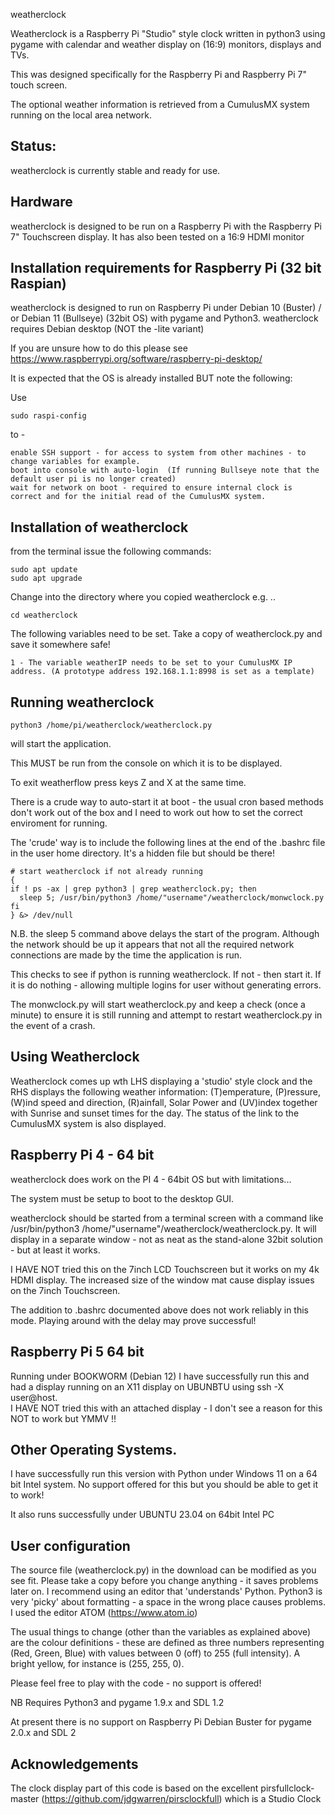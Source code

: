 weatherclock

Weatherclock is a Raspberry Pi "Studio" style clock written in python3 using pygame with calendar and weather display on (16:9) monitors, displays and TVs.

This was designed specifically for the Raspberry Pi and Raspberry Pi 7" touch screen.

The optional weather information is retrieved from a CumulusMX system running on the local area network.

Status:
-------

weatherclock is currently stable and ready for use.

Hardware
--------
weatherclock is designed to be run on a Raspberry Pi with the Raspberry Pi 7" Touchscreen display.  It has also been tested on a 16:9 HDMI monitor


Installation requirements for Raspberry Pi  (32 bit Raspian)
------------------------------------------
weatherclock is designed to run on Raspberry Pi under Debian 10 (Buster) / or Debian 11 (Bullseye) (32bit OS) with pygame and Python3. weatherclock requires Debian desktop (NOT the -lite variant)

If you are unsure how to do this please see https://www.raspberrypi.org/software/raspberry-pi-desktop/  

It is expected that the OS is already installed BUT note the following:

Use
```
sudo raspi-config
```
to -
```
enable SSH support - for access to system from other machines - to change variables for example.
boot into console with auto-login  (If running Bullseye note that the default user pi is no longer created)
wait for network on boot - required to ensure internal clock is correct and for the initial read of the CumulusMX system.
```
Installation of weatherclock
----------------------------

from the terminal issue the following commands:
```
sudo apt update
sudo apt upgrade
```

Change into the directory where you copied weatherclock e.g. ..
```
cd weatherclock
```
The following variables need to be set.
Take a copy of weatherclock.py and save it somewhere safe!
```
1 - The variable weatherIP needs to be set to your CumulusMX IP address. (A prototype address 192.168.1.1:8998 is set as a template)
```
Running weatherclock
--------------------
```
python3 /home/pi/weatherclock/weatherclock.py  
```
will start the application.

This MUST be run from the console on which it is to be displayed.

To exit weatherflow press keys Z and X at the same time.

There is a crude way to auto-start it at boot - the usual cron based methods don't work out of the box and I need to work out how to set the correct enviroment for running.

The 'crude' way is to include the following lines at the end of the .bashrc file in the user home directory.  It's a hidden file but should be there!
```
# start weatherclock if not already running
{
if ! ps -ax | grep python3 | grep weatherclock.py; then
  sleep 5; /usr/bin/python3 /home/"username"/weatherclock/monwclock.py
fi
} &> /dev/null
```

N.B. the sleep 5 command above delays the start of the program.  Although the network should be up it appears that not all the required network connections are made by the time the application is run.

This checks to see if python is running weatherclock.  If not - then start it. If it is do nothing - allowing multiple logins for user without generating errors.  

The monwclock.py will start weatherclock.py and keep a check (once a minute) to ensure it is still running and attempt to restart weatherclock.py in the event of a crash.

Using Weatherclock
------------------

Weatherclock comes up wth LHS displaying a 'studio' style clock and the RHS displays the following weather information: (T)emperature, (P)ressure, (W)ind speed and direction,
(R)ainfall, Solar Power and (UV)index together with Sunrise and sunset times for the day.  The status of the link to the CumulusMX system is also displayed.

Raspberry Pi 4 - 64 bit
-----------------------

weatherclock does work on the PI 4 - 64bit OS but with limitations...

The system must be setup to boot to the desktop GUI.

weatherclock should be started from a terminal screen with a command like /usr/bin/python3 /home/"username"/weatherclock/weatherclock.py. It will display in a separate window - not as neat as the stand-alone 32bit solution - but at least it works.  

I HAVE NOT tried this on the 7inch LCD Touchscreen but it works on my 4k HDMI display.  The increased size of the window mat cause display issues on the 7inch Touchscreen.

The addition to .bashrc documented above does not work reliably in this mode.  Playing around with the delay may prove successful!

Raspberry Pi 5 64 bit 
---------------------

Running under BOOKWORM (Debian 12) I have successfully run this and had a display running on an X11 display on UBUNBTU using ssh -X user@host.  
I HAVE NOT tried this with an attached display - I don't see a reason for this NOT to work but YMMV !!

Other Operating Systems.
------------------------

I have successfully run this version with Python under Windows 11 on a 64 bit Intel system.  No support offered for this but you should be able to get it to work!

It also runs successfully under UBUNTU 23.04 on 64bit Intel PC

User configuration
------------------

The source file (weatherclock.py) in the download can be modified as you see fit.  Please take a copy before you change anything - it saves problems later on. I recommend using an editor that 'understands' Python.  Python3 is very 'picky' about formatting - a space in the wrong place causes problems. I used the editor ATOM (https://www.atom.io)

The usual things to change (other than the variables as explained above) are the colour definitions - these are defined as three numbers representing (Red, Green, Blue) with values between 0 (off) to 255 (full intensity). A bright yellow, for instance is (255, 255, 0).

Please feel free to play with the code - no support is offered!

NB  Requires Python3 and pygame 1.9.x and SDL 1.2

At present there is no support on Raspberry Pi Debian Buster for pygame 2.0.x and SDL 2

Acknowledgements
----------------

The clock display part of this code is based on the excellent pirsfullclock-master (https://github.com/jdgwarren/pirsclockfull) which is a Studio Clock

